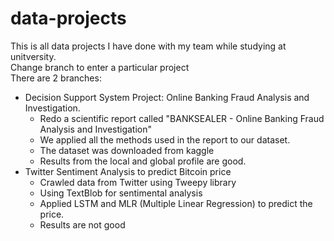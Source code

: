 # data-projects
This is all data projects I have done with my team while studying at unitversity. <br>
Change branch to enter a particular project <br>
There are 2 branches: <br>
- Decision Support System Project: Online Banking Fraud Analysis and Investigation. <br>
  - Redo a scientific report called "BANKSEALER - Online Banking Fraud Analysis and Investigation"
  - We applied all the methods used in the report to our dataset. 
  - The dataset was downloaded from kaggle
  - Results from the local and global profile are good. 
 - Twitter Sentiment Analysis to predict Bitcoin price <br> 
    - Crawled data from Twitter using Tweepy library
    - Using TextBlob for sentimental analysis
    - Applied LSTM and MLR (Multiple Linear Regression) to predict the price. 
    - Results are not good
    
